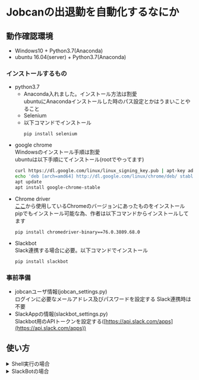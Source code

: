 # Jobcanの出退勤を自動化するなにか

## 動作確認環境
 - Windows10 + Python3.7(Anaconda)
 - ubuntu 16.04(server) + Python3.7(Anaconda)

### インストールするもの
- python3.7
  - Anaconda入れました。インストール方法は割愛  
    ubuntuにAnacondaインストールした時のパス設定とかはうまいことやること
  - Selenium
  - 以下コマンドでインストール
    ~~~
    pip install selenium
    ~~~
- google chrome  
  Windowsのインストール手順は割愛  
  ubuntuは以下手順にてインストール(rootでやってます)
   ~~~bash
   curl https://dl.google.com/linux/linux_signing_key.pub | apt-key add -
   echo 'deb [arch=amd64] http://dl.google.com/linux/chrome/deb/ stable main' | tee /etc/apt/sources.list.d/google-chrome.list
   apt update
   apt install google-chrome-stable
   ~~~
- Chrome driver  
  [ここ](http://chromedriver.chromium.org/downloads)から使用しているChromeのバージョンにあったものをインストール  
  pipでもインストール可能な為、作者は以下コマンドからインストールしてます
  ~~~
  pip install chromedriver-binary==76.0.3809.68.0
  ~~~
- Slackbot  
  Slack連携する場合に必要。以下コマンドでインストール
  ~~~
  pip install slackbot
  ~~~

### 事前準備
- jobcanユーザ情報(jobcan_settings.py)  
  ログインに必要なメールアドレス及びパスワードを設定する
  Slack連携時は不要
- SlackAppの情報(slackbot_settings.py)  
  Slackbot用のAPIトークンを設定する([https://api.slack.com/apps](https://api.slack.com/apps))

## 使い方
<details>
<summary>Shell実行の場合</summary>

### 出勤時
~~~
python jobcan.py start
~~~
### 退勤時
~~~
python jobcan.py end
~~~
</details>
<details>
<summary>SlackBotの場合</summary>

### 起動コマンド
~~~
nohup python jobcan-auto.py &
~~~
### 使い方
  1. 登録
    1. botに対してDMで「登録」と送信します。botユーザがいるチャンネルの場合はメンションを付けて「登録」と送信します。
    1. DMで返信が来るのでメールアドレスとパスワードをスペースで区切って送信します
  1. 出勤時  
  botに対してDMまたはメンションを付けて「出勤」と送信します
  1. 退勤時  
  botに対してDMまたはメンションを付けて「退勤」と送信します

</details>
